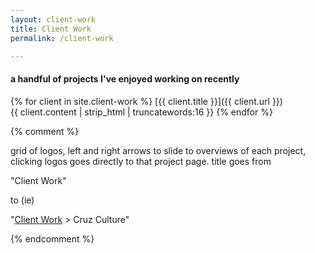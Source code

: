 ```yaml
---
layout: client-work
title: Client Work
permalink: /client-work

---
```

#### a handful of projects I've enjoyed working on recently

{% for client in site.client-work %}
 [{{ client.title }}]({{ client.url }})<br>
 {{ client.content | strip_html | truncatewords:16 }}
{% endfor %}

{% comment %}

grid of logos, left and right arrows to slide to overviews of each project, clicking logos goes directly to that project page. 
title goes from 

"Client Work"
 
to (ie)

"[Client Work]() > Cruz Culture"

{% endcomment %}